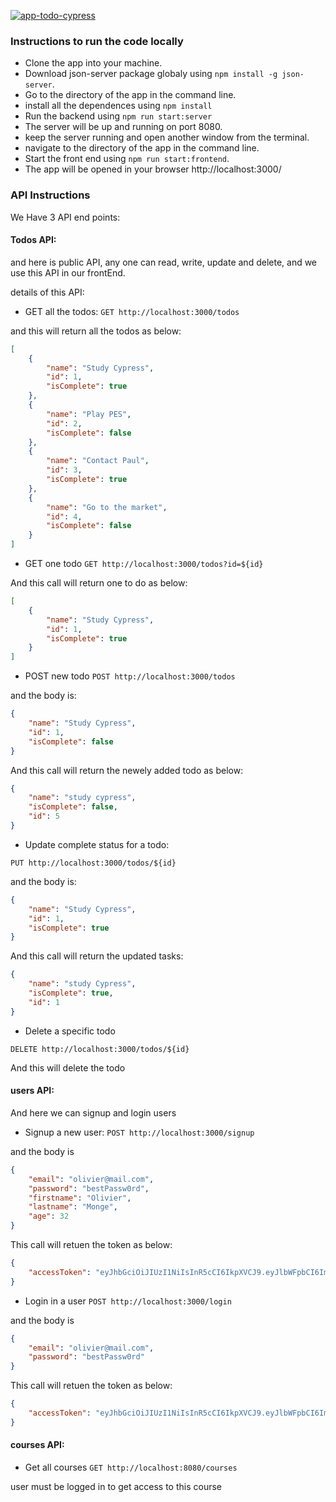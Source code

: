 <!-- @format -->

[![app-todo-cypress](https://img.shields.io/endpoint?url=https://dashboard.cypress.io/badge/detailed/sndc67&style=plastic&logo=cypress)](https://dashboard.cypress.io/projects/sndc67/runs)

### Instructions to run the code locally

- Clone the app into your machine.
- Download json-server package globaly using `npm install -g json-server`.
- Go to the directory of the app in the command line.
- install all the dependences using `npm install`
- Run the backend using `npm run start:server `
- The server will be up and running on port 8080.
- keep the server running and open another window from the terminal.
- navigate to the directory of the app in the command line.
- Start the front end using `npm run start:frontend`.
- The app will be opened in your browser http://localhost:3000/

### API Instructions

We Have 3 API end points:

#### Todos API:

and here is public API, any one can read, write, update and delete, and we use this API in our frontEnd.

details of this API:

- GET all the todos:
  `GET http://localhost:3000/todos`

and this will return all the todos as below:

```json
[
	{
		"name": "Study Cypress",
		"id": 1,
		"isComplete": true
	},
	{
		"name": "Play PES",
		"id": 2,
		"isComplete": false
	},
	{
		"name": "Contact Paul",
		"id": 3,
		"isComplete": true
	},
	{
		"name": "Go to the market",
		"id": 4,
		"isComplete": false
	}
]
```

- GET one todo
  `GET http://localhost:3000/todos?id=${id}`

And this call will return one to do as below:

```json
[
	{
		"name": "Study Cypress",
		"id": 1,
		"isComplete": true
	}
]
```

- POST new todo
  `POST http://localhost:3000/todos`

and the body is:

```json
{
	"name": "Study Cypress",
	"id": 1,
	"isComplete": false
}
```

And this call will return the newely added todo as below:

```json
{
	"name": "study cypress",
	"isComplete": false,
	"id": 5
}
```

- Update complete status for a todo:

`PUT http://localhost:3000/todos/${id}`

and the body is:

```json
{
	"name": "Study Cypress",
	"id": 1,
	"isComplete": true
}
```

And this call will return the updated tasks:

```json
{
	"name": "study Cypress",
	"isComplete": true,
	"id": 1
}
```

- Delete a specific todo

`DELETE http://localhost:3000/todos/${id}`

And this will delete the todo

#### users API:

And here we can signup and login users

- Signup a new user:
  `POST http://localhost:3000/signup`

and the body is

```json
{
	"email": "olivier@mail.com",
	"password": "bestPassw0rd",
	"firstname": "Olivier",
	"lastname": "Monge",
	"age": 32
}
```

This call will retuen the token as below:

```json
{
	"accessToken": "eyJhbGciOiJIUzI1NiIsInR5cCI6IkpXVCJ9.eyJlbWFpbCI6Im9saXZpZXJAbWFpbC5jb20iLCJpYXQiOjE2MTA1Njk0OTcsImV4cCI6MTYxMDU3MzA5Nywic3ViIjoiMSJ9.zapn_VZP2eBtRUy-9m_0EHGYFmsv2WYWJONSEv04tqA"
}
```

- Login in a user
  `POST http://localhost:3000/login`

and the body is

```json
{
	"email": "olivier@mail.com",
	"password": "bestPassw0rd"
}
```

This call will retuen the token as below:

```json
{
	"accessToken": "eyJhbGciOiJIUzI1NiIsInR5cCI6IkpXVCJ9.eyJlbWFpbCI6Im9saXZpZXJAbWFpbC5jb20iLCJpYXQiOjE2MTA1Njk0OTcsImV4cCI6MTYxMDU3MzA5Nywic3ViIjoiMSJ9.zapn_VZP2eBtRUy-9m_0EHGYFmsv2WYWJONSEv04tqA"
}
```

#### courses API:

- Get all courses
  `GET http://localhost:8080/courses`

user must be logged in to get access to this course

